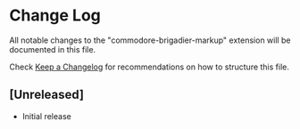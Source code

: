 # Change Log

All notable changes to the "commodore-brigadier-markup" extension will be documented in this file.

Check [Keep a Changelog](http://keepachangelog.com/) for recommendations on how to structure this file.

## [Unreleased]

- Initial release